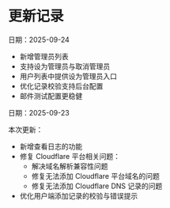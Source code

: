 # 更新记录

日期：2025-09-24
- 新增管理员列表
- 支持设为管理员与取消管理员
- 用户列表中提供设为管理员入口
- 优化记录校验支持后台配置
- 邮件测试配置更稳健

日期：2025-09-23

本次更新：

- 新增查看日志的功能
- 修复 Cloudflare 平台相关问题：
  - 解决域名解析兼容性问题
  - 修复无法添加 Cloudflare 平台域名的问题
  - 修复无法添加 Cloudflare DNS 记录的问题
- 优化用户端添加记录的校验与错误提示